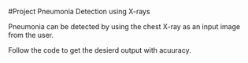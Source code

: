 #Project
Pneumonia Detection using X-rays

Pneumonia can be detected by using the chest X-ray as an input image from the user.

Follow the code to get the desierd output with acuuracy.